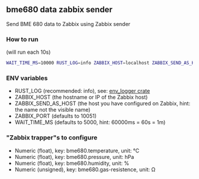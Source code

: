 ## bme680 data zabbix sender

Send BME 680 data to Zabbix using Zabbix sender

### How to run

(will run each 10s)

```sh
WAIT_TIME_MS=10000 RUST_LOG=info ZABBIX_HOST=localhost ZABBIX_SEND_AS_HOST=my_host cargo run --release
```

### ENV variables

- RUST_LOG (recommended: info), see: [env_logger crate](https://github.com/env-logger-rs/env_logger/)
- ZABBIX_HOST (the hostname or IP of the Zabbix host)
- ZABBIX_SEND_AS_HOST (the host you have configured on Zabbix, hint: the name not the visible name)
- ZABBIX_PORT (defaults to 10051)
- WAIT_TIME_MS (defaults to 5000, hint: 60000ms = 60s = 1m)

### "Zabbix trapper"s to configure

- Numeric (float), key: bme680.temperature, unit: °C
- Numeric (float), key: bme680.pressure, unit: hPa
- Numeric (float), key: bme680.humidity, unit: %
- Numeric (unsigned), key: bme680.gas-resistence, unit: Ω
